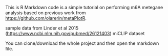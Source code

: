 This is R Markdown code is a simple tutorial on performing m6A metegane analysis based on previous work from https://github.com/olarerin/metaPlotR.

sample data from Linder et al 2015 (https://www.ncbi.nlm.nih.gov/pubmed/26121403) miCLIP dataset

You can clone/download the whole project and then open the markdown file.

